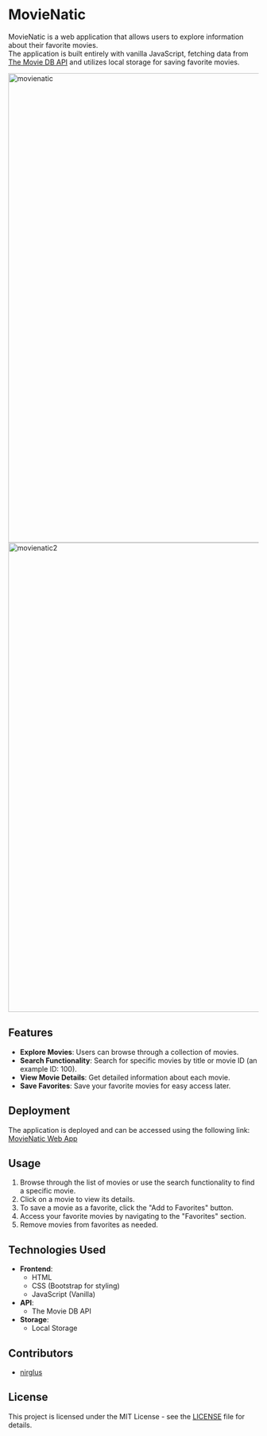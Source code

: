 # MovieNatic

MovieNatic is a web application that allows users to explore information about their favorite movies.<br>
The application is built entirely with vanilla JavaScript, fetching data from [The Movie DB API](https://developer.themoviedb.org/docs/getting-started) and utilizes local storage for saving favorite movies.

<img width="944" alt="movienatic" src="https://www.simpleimageresizer.com/_uploads/photos/cd23e7da/movienatic_50.png">
<img width="944" alt="movienatic2" src=https://www.simpleimageresizer.com/_uploads/photos/cd23e7da/movienatic2_2_68.png>


## Features

- **Explore Movies**: Users can browse through a collection of movies.
- **Search Functionality**: Search for specific movies by title or movie ID (an example ID: 100).
- **View Movie Details**: Get detailed information about each movie.
- **Save Favorites**: Save your favorite movies for easy access later.

## Deployment

The application is deployed and can be accessed using the following link: [MovieNatic Web App](https://nirglus.github.io/Movies-Project/html/index.html)

## Usage

1. Browse through the list of movies or use the search functionality to find a specific movie.
2. Click on a movie to view its details.
3. To save a movie as a favorite, click the "Add to Favorites" button.
4. Access your favorite movies by navigating to the "Favorites" section.
5. Remove movies from favorites as needed.

## Technologies Used

- **Frontend**:
  - HTML
  - CSS (Bootstrap for styling)
  - JavaScript (Vanilla)
- **API**:
  - The Movie DB API
- **Storage**:
  - Local Storage

## Contributors

- [nirglus](https://github.com/nirglus)

## License

This project is licensed under the MIT License - see the [LICENSE](LICENSE) file for details.
